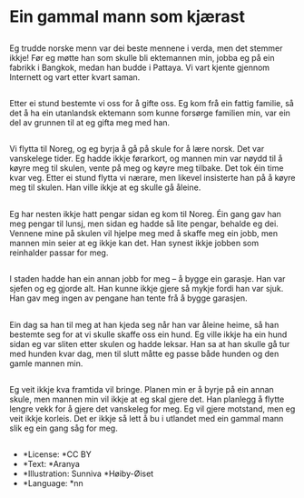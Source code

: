 # Ein gammal mann som kjærast

##
Eg trudde norske menn var dei beste mennene i verda, men det stemmer ikkje! Før eg møtte han som skulle bli ektemannen min, jobba eg på ein fabrikk i Bangkok, medan han budde i Pattaya. Vi vart kjente gjennom Internett og vart etter kvart saman.

##
Etter ei stund bestemte vi oss for å gifte oss. Eg kom frå ein fattig familie, så det å ha ein utanlandsk ektemann som kunne forsørge familien min, var ein del av grunnen til at eg gifta meg med han.

##
Vi flytta til Noreg, og eg byrja å gå på skule for å lære norsk. Det var vanskelege tider. Eg hadde ikkje førarkort, og mannen min var nøydd til å køyre meg til skulen, vente på meg og køyre meg tilbake. Det tok éin time kvar veg. Etter ei stund flytta vi nærare, men likevel insisterte han på å køyre meg til skulen. Han ville ikkje at eg skulle gå åleine.

##
Eg har nesten ikkje hatt pengar sidan eg kom til Noreg. Éin gang gav han meg pengar til lunsj, men sidan eg hadde så lite pengar, behalde eg dei. Vennene mine på skulen vil hjelpe meg med å skaffe meg ein jobb, men mannen min seier at eg ikkje kan det. Han synest ikkje jobben som reinhalder passar for meg.

##
I staden hadde han ein annan jobb for meg – å bygge ein garasje. Han var sjefen og eg gjorde alt. Han kunne ikkje gjere så mykje fordi han var sjuk. Han gav meg ingen av pengane han tente frå å bygge garasjen.

##
Ein dag sa han til meg at han kjeda seg når han var åleine heime, så han bestemte seg for at vi skulle skaffe oss ein hund. Eg ville ikkje ha ein hund sidan eg var sliten etter skulen og hadde leksar. Han sa at han skulle gå tur med hunden kvar dag, men til slutt måtte eg passe både hunden og den gamle mannen min.

##
Eg veit ikkje kva framtida vil bringe. Planen min er å byrje på ein annan skule, men mannen min vil ikkje at eg skal gjere det. Han planlegg å flytte lengre vekk for å gjere det vanskeleg for meg. Eg vil gjere motstand, men eg veit ikkje korleis. Det er ikkje så lett å bu i utlandet med ein gammal mann slik eg ein gang såg for meg.

##
* *License: *CC BY
* *Text: *Aranya
* *Illustration: Sunniva *Høiby-Øiset
* *Language: *nn

